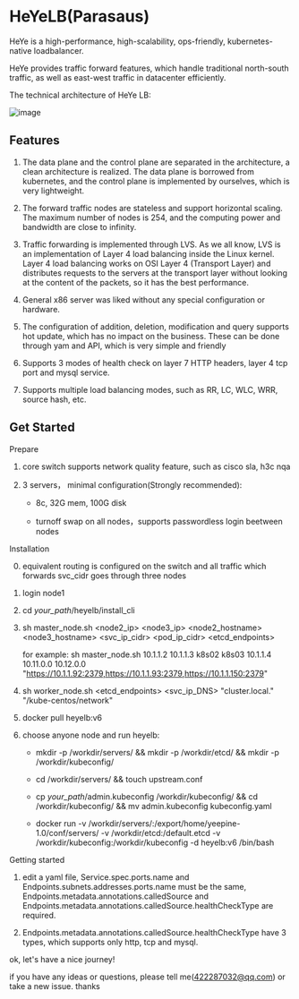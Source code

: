 # HeYeLB(Parasaus)

HeYe is a high-performance, high-scalability, ops-friendly, kubernetes-native loadbalancer.

HeYe provides traffic forward features, which handle traditional north-south traffic, as well as east-west traffic in datacenter efficiently.

The technical architecture of HeYe LB:

![image](https://user-images.githubusercontent.com/104561610/167753755-4b40ea7d-1c8f-4d2d-b2ec-bb1436025e93.png)

Features
------------------------
1. The data plane and the control plane are separated in the architecture, a clean architecture is realized. The data plane is borrowed from kubernetes, and the control plane is implemented by ourselves, which is very lightweight.

2. The forward traffic nodes are stateless and support horizontal scaling. The maximum number of nodes is 254, and the computing power and bandwidth are close to infinity.

3. Traffic forwarding is implemented through LVS. As we all know, LVS is an implementation of Layer 4 load balancing inside the Linux kernel. Layer 4 load balancing works on OSI Layer 4 (Transport Layer) and distributes requests to the servers at the transport layer without looking at the content of the packets, so it has the best performance.

4. General x86 server was liked without any special configuration or hardware.

5. The configuration of addition, deletion, modification and query supports hot update, which has no impact on the business. These can be done through yam and API, which is very simple and friendly

6. Supports 3 modes of health check on layer 7 HTTP headers, layer 4 tcp port and mysql service.

7. Supports multiple load balancing modes, such as RR, LC, WLC, WRR, source hash, etc.

Get Started
----------------------------
Prepare

  1. core switch supports network quality feature, such as cisco sla, h3c nqa

  2. 3 servers， minimal configuration(Strongly recommended): 

     * 8c, 32G mem, 100G disk

     * turnoff swap on all nodes，supports passwordless login beetween nodes

Installation

  0. equivalent routing is configured on the switch and all traffic which forwards svc_cidr goes through three nodes

  1. login node1
 
  2. cd *your_path*/heyelb/install_cli

  3. sh master_node.sh <node2_ip> <node3_ip> <node2_hostname> <node3_hostname> <vip> <svc_ip_cidr> <pod_ip_cidr> <etcd_endpoints>
  
     for example: sh master_node.sh 10.1.1.2 10.1.1.3 k8s02 k8s03 10.1.1.4 10.11.0.0 10.12.0.0   "https://10.1.1.92:2379,https://10.1.1.93:2379,https://10.1.1.150:2379"
  
  4. sh worker_node.sh <vip> <etcd_endpoints> <svc_ip_DNS>  "cluster.local." "/kube-centos/network"
  
  5. docker pull heyelb:v6
  
  6. choose anyone node and run heyelb:
  
     * mkdir -p /workdir/servers/ && mkdir -p /workdir/etcd/ && mkdir -p /workdir/kubeconfig/ 
  
     * cd /workdir/servers/ && touch upstream.conf 
  
     * cp *your_path*/admin.kubeconfig /workdir/kubeconfig/ && cd /workdir/kubeconfig/ && mv admin.kubeconfig kubeconfig.yaml
  
     * docker run -v /workdir/servers/:/export/home/yeepine-1.0/conf/servers/ -v /workdir/etcd:/default.etcd -v /workdir/kubeconfig:/workdir/kubeconfig -d heyelb:v6 /bin/bash

Getting started

  1. edit a yaml file, Service.spec.ports.name and Endpoints.subnets.addresses.ports.name must be the same, Endpoints.metadata.annotations.calledSource and Endpoints.metadata.annotations.calledSource.healthCheckType are required. 
  
  2. Endpoints.metadata.annotations.calledSource.healthCheckType have 3 types, which supports only http, tcp and mysql.

ok, let's have a nice journey!
  
if you have any ideas or questions, please tell me(422287032@qq.com) or take a new issue. thanks
